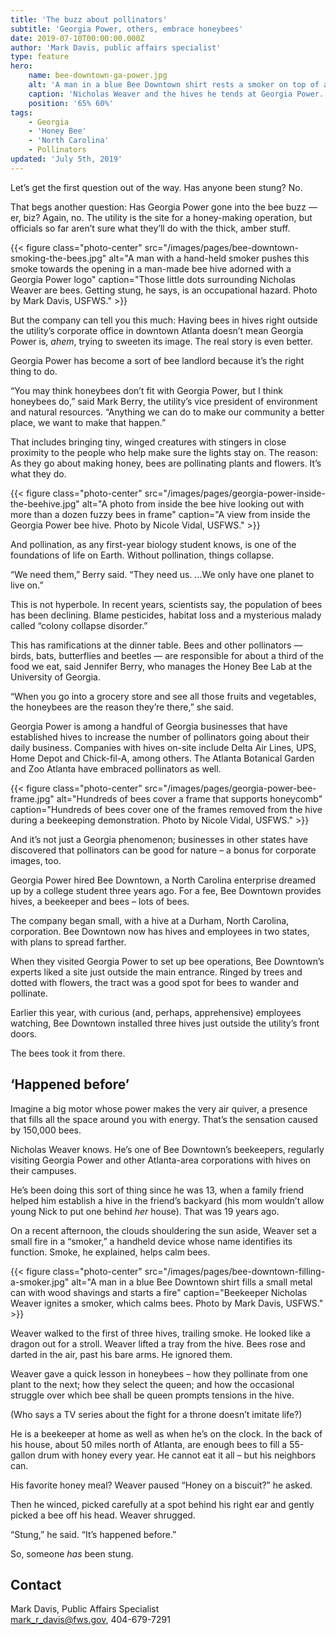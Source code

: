 ```yaml
---
title: 'The buzz about pollinators'
subtitle: 'Georgia Power, others, embrace honeybees'
date: 2019-07-10T00:00:00.000Z
author: 'Mark Davis, public affairs specialist'
type: feature
hero:
    name: bee-downtown-ga-power.jpg
    alt: 'A man in a blue Bee Downtown shirt rests a smoker on top of a nearby hive as he prepares to give a beekeeping lesson.'
    caption: 'Nicholas Weaver and the hives he tends at Georgia Power. A beekeeper, Weaver tends to bees at corporate locations across Atlanta. Photo by Mark Davis, USFWS.'
    position: '65% 60%'
tags:
    - Georgia
    - 'Honey Bee'
    - 'North Carolina'
    - Pollinators
updated: 'July 5th, 2019'
---
```


Let’s get the first question out of the way. Has anyone been stung? No.

That begs another question: Has Georgia Power gone into the bee buzz &mdash; er, biz? Again, no. The utility is the site for a honey-making operation, but officials so far aren’t sure what they’ll do with the thick, amber stuff.

{{< figure class="photo-center" src="/images/pages/bee-downtown-smoking-the-bees.jpg" alt="A man with a hand-held smoker pushes this smoke towards the opening in a man-made bee hive adorned with a Georgia Power logo" caption="Those little dots surrounding Nicholas Weaver are bees. Getting stung, he says, is an occupational hazard. Photo by Mark Davis, USFWS." >}}

But the company can tell you this much: Having bees in hives right outside the utility’s corporate office in downtown Atlanta doesn’t mean Georgia Power is, *ahem*, trying to sweeten its image. The real story is even better.

Georgia Power has become a sort of bee landlord because it’s the right thing to do.

“You may think honeybees don’t fit with Georgia Power, but I think honeybees do,” said Mark Berry, the utility’s vice president of environment and natural resources. “Anything we can do to make our community a better place, we want to make that happen.”

That includes bringing tiny, winged creatures with stingers in close proximity to the people who help make sure the lights stay on. The reason: As they go about making honey, bees are pollinating plants and flowers. It’s what they do.

{{< figure class="photo-center" src="/images/pages/georgia-power-inside-the-beehive.jpg" alt="A photo from inside the bee hive looking out with more than a dozen fuzzy bees in frame" caption="A view from inside the Georgia Power bee hive. Photo by Nicole Vidal, USFWS." >}}

And pollination, as any first-year biology student knows, is one of the foundations of life on Earth. Without pollination, things collapse.

“We need them,” Berry said. “They need us. …We only have one planet to live on.”

This is not hyperbole. In recent years, scientists say, the population of bees has been declining. Blame pesticides, habitat loss and a mysterious malady called “colony collapse disorder.”

This has ramifications at the dinner table. Bees and other pollinators &mdash; birds, bats, butterflies and beetles &mdash; are responsible for about a third of the food we eat, said Jennifer Berry, who manages the Honey Bee Lab at the University of Georgia.

“When you go into a grocery store and see all those fruits and vegetables, the honeybees are the reason they’re there,” she said.

Georgia Power is among a handful of Georgia businesses that have established hives to increase the number of pollinators going about their daily business. Companies with hives on-site include Delta Air Lines, UPS, Home Depot and Chick-fil-A, among others. The Atlanta Botanical Garden and Zoo Atlanta have embraced pollinators as well.

{{< figure class="photo-center" src="/images/pages/georgia-power-bee-frame.jpg" alt="Hundreds of bees cover a frame that supports honeycomb" caption="Hundreds of bees cover one of the frames removed from the hive during a beekeeping demonstration. Photo by Nicole Vidal, USFWS." >}}

And it’s not just a Georgia phenomenon; businesses in other states have discovered that pollinators can be good for nature – a bonus for corporate images, too.

Georgia Power hired Bee Downtown, a North Carolina enterprise dreamed up by a college student three years ago. For a fee, Bee Downtown provides hives, a beekeeper and bees – lots of bees.

The company began small, with a hive at a Durham, North Carolina, corporation. Bee Downtown now has hives and employees in two states, with plans to spread farther.

When they visited Georgia Power to set up bee operations, Bee Downtown’s experts liked a site just outside the main entrance. Ringed by trees and dotted with flowers, the tract was a good spot for bees to wander and pollinate.

Earlier this year, with curious (and, perhaps, apprehensive) employees watching, Bee Downtown installed three hives just outside the utility’s front doors.

The bees took it from there.

## ‘Happened before’

Imagine a big motor whose power makes the very air quiver, a presence that fills all the space around you with energy. That’s the sensation caused by 150,000 bees.

Nicholas Weaver knows. He’s one of Bee Downtown’s beekeepers, regularly visiting Georgia Power and other Atlanta-area corporations with hives on their campuses.

He’s been doing this sort of thing since he was 13, when a family friend helped him establish a hive in the friend’s backyard (his mom wouldn’t allow young Nick to put one behind *her* house). That was 19 years ago.

On a recent afternoon, the clouds shouldering the sun aside, Weaver set a small fire in a “smoker,” a handheld device whose name identifies its function. Smoke, he explained, helps calm bees.

{{< figure class="photo-center" src="/images/pages/bee-downtown-filling-a-smoker.jpg" alt="A man in a blue Bee Downtown shirt fills a small metal can with wood shavings and starts a fire" caption="Beekeeper Nicholas Weaver ignites a smoker, which calms bees. Photo by Mark Davis, USFWS." >}}

Weaver walked to the first of three hives, trailing smoke. He looked like a dragon out for a stroll. Weaver lifted a tray from the hive. Bees rose and darted in the air, past his bare arms. He ignored them.

Weaver gave a quick lesson in honeybees – how they pollinate from one plant to the next; how they select the queen; and how the occasional struggle over which bee shall be queen prompts tensions in the hive.

(Who says a TV series about the fight for a throne doesn’t imitate life?)

He is a beekeeper at home as well as when he’s on the clock. In the back of his house, about 50 miles north of Atlanta, are enough bees to fill a 55-gallon drum with honey every year. He cannot eat it all – but his neighbors can.

His favorite honey meal? Weaver paused “Honey on a biscuit?” he asked.

Then he winced, picked carefully at a spot behind his right ear and gently picked a bee off his head. Weaver shrugged.

“Stung,” he said. “It’s happened before.”

So, someone *has* been stung.

## Contact

Mark Davis, Public Affairs Specialist  
[mark_r_davis@fws.gov](mailto:mark_r_davis@fws.gov), 404-679-7291